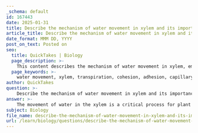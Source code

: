 ```yaml
---
_schema: default
id: 167443
date: 2025-01-31
title: Describe the mechanism of water movement in xylem and its importance for plant survival.
article_title: Describe the mechanism of water movement in xylem and its importance for plant survival.
date_format: MMM DD, YYYY
post_on_text: Posted on
seo:
  title: QuickTakes | Biology
  page_description: >-
    This content describes the mechanism of water movement in xylem, emphasizing the processes of transpiration, cohesion, adhesion, and their critical roles in plant survival.
  page_keywords: >-
    water movement, xylem, transpiration, cohesion, adhesion, capillary action, plant survival, nutrient transport, photosynthesis, hydration, growth
author: QuickTakes
question: >-
    Describe the mechanism of water movement in xylem and its importance for plant survival.
answer: >-
    The movement of water in the xylem is a critical process for plant survival, enabling the transport of water and nutrients from the roots to the leaves. This mechanism relies on several key properties of water, including cohesion, adhesion, and the process of transpiration.\n\n### Mechanisms of Water Movement in Xylem\n\n1. **Transpiration**: The process of transpiration is initiated when water evaporates from the stomata (tiny openings) on the leaves. This evaporation creates a negative pressure (tension) within the leaf's air spaces, which pulls water upward from the roots through the xylem vessels. The continuous loss of water from the leaves ensures that there is a constant upward flow of water.\n\n2. **Cohesion**: Cohesion refers to the attraction between water molecules, primarily due to hydrogen bonding. This property allows water molecules to stick together, forming a continuous column of water within the xylem vessels. The strong cohesive forces are essential for maintaining this column, especially when water is pulled upward during transpiration.\n\n3. **Adhesion**: Adhesion is the attraction between water molecules and the walls of the xylem vessels. Water adheres to the hydrophilic (water-attracting) walls of the xylem, which helps maintain the integrity of the water column and facilitates its upward movement against gravity. The adhesive forces between water and the xylem walls allow water to climb against gravity, further supporting the upward movement.\n\n4. **Capillary Action**: The combination of cohesion and adhesion results in capillary action, which is the ability of water to move through narrow spaces. This phenomenon is particularly important in the xylem, as it allows water to rise through the vessels even in tall plants and trees.\n\n### Importance of Xylem Function\n\nThe ability of xylem to transport water against gravity is vital for the survival of plants for several reasons:\n\n- **Nutrient Transport**: In addition to water, the xylem also transports dissolved nutrients and minerals. As water adheres to the xylem walls, it carries these essential substances upward to various parts of the plant, ensuring that all cells receive the nutrients they need for growth and metabolism.\n\n- **Photosynthesis**: Adequate water supply to the leaves is essential for photosynthesis, the process by which plants convert light energy into chemical energy. Without sufficient water, plants cannot produce the energy they need to grow and thrive.\n\n- **Hydration and Growth**: The efficient functioning of xylem ensures that plants maintain hydration levels, which is crucial for cellular processes and overall plant health. Insufficient water transport can lead to wilting and reduced growth.\n\nIn summary, the xylem's function in plants is to transport water and nutrients from the roots to the leaves, utilizing the properties of water—cohesion and adhesion—along with the process of transpiration to facilitate this movement against gravity. This mechanism is essential for plant survival, supporting vital processes such as photosynthesis and nutrient distribution.
subject: Biology
file_name: describe-the-mechanism-of-water-movement-in-xylem-and-its-importance-for-plant-survival.md
url: /learn/biology/questions/describe-the-mechanism-of-water-movement-in-xylem-and-its-importance-for-plant-survival
---
```


&nbsp;